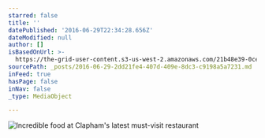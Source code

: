```yaml
---
starred: false
title: ''
datePublished: '2016-06-29T22:34:28.656Z'
dateModified: null
author: []
isBasedOnUrl: >-
  https://the-grid-user-content.s3-us-west-2.amazonaws.com/21b48e39-0ce6-42e6-92e3-32f9f098b9fa.jpg
sourcePath: _posts/2016-06-29-2dd21fe4-407d-409e-8dc3-c9198a5a7231.md
inFeed: true
hasPage: false
inNav: false
_type: MediaObject

---
```

![Incredible food at Clapham's latest must-visit restaurant ](https://the-grid-user-content.s3-us-west-2.amazonaws.com/21b48e39-0ce6-42e6-92e3-32f9f098b9fa.jpg)
